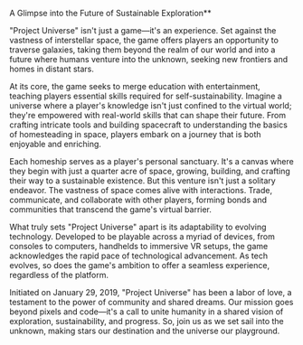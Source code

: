 A Glimpse into the Future of Sustainable Exploration**

"Project Universe" isn't just a game—it's an experience. Set against the vastness of interstellar space, the game offers players an opportunity to traverse galaxies, taking them beyond the realm of our world and into a future where humans venture into the unknown, seeking new frontiers and homes in distant stars.

At its core, the game seeks to merge education with entertainment, teaching players essential skills required for self-sustainability. Imagine a universe where a player's knowledge isn't just confined to the virtual world; they're empowered with real-world skills that can shape their future. From crafting intricate tools and building spacecraft to understanding the basics of homesteading in space, players embark on a journey that is both enjoyable and enriching.

Each homeship serves as a player's personal sanctuary. It's a canvas where they begin with just a quarter acre of space, growing, building, and crafting their way to a sustainable existence. But this venture isn't just a solitary endeavor. The vastness of space comes alive with interactions. Trade, communicate, and collaborate with other players, forming bonds and communities that transcend the game's virtual barrier.

What truly sets "Project Universe" apart is its adaptability to evolving technology. Developed to be playable across a myriad of devices, from consoles to computers, handhelds to immersive VR setups, the game acknowledges the rapid pace of technological advancement. As tech evolves, so does the game's ambition to offer a seamless experience, regardless of the platform.

Initiated on January 29, 2019, "Project Universe" has been a labor of love, a testament to the power of community and shared dreams. Our mission goes beyond pixels and code—it's a call to unite humanity in a shared vision of exploration, sustainability, and progress. So, join us as we set sail into the unknown, making stars our destination and the universe our playground.